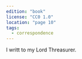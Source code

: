 ```yaml
---
edition: "book"
license: "CC0 1.0"
location: "page 10"
tags:
  - correspondence
---
```

I writt to my Lord
Threasurer.

